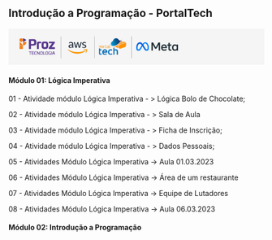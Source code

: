 ## Introdução a Programação - PortalTech 
![Logo do programa](logica/src/images/proz_tech.png)
#### Módulo 01: Lógica Imperativa

01 - Atividade módulo Lógica Imperativa - > Lógica Bolo de Chocolate;<br>

02 - Atividade módulo Lógica Imperativa - > Sala de Aula<br>

03 - Atividade módulo Lógica Imperativa - > Ficha de Inscrição;<br>

04 - Atividade módulo Lógica Imperativa - > Dados Pessoais;<br>

05 - Atividades Módulo Lógica Imperativa -> Aula 01.03.2023<br>

06 - Atividades Módulo Lógica Imperativa -> Área de um restaurante<br>

07 - Atividades Módulo Lógica Imperativa -> Equipe de Lutadores<br>

08 - Atividades Módulo Lógica Imperativa -> Aula 06.03.2023<br>

#### Módulo 02: Introdução a Programação